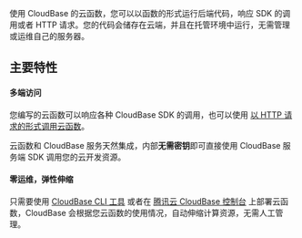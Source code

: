 使用 CloudBase 的云函数，您可以以函数的形式运行后端代码，响应 SDK 的调用或者 HTTP 请求。您的代码会储存在云端，并且在托管环境中运行，无需管理或运维自己的服务器。

## 主要特性

#### 多端访问

您编写的云函数可以响应各种 CloudBase SDK 的调用，也可以使用 [以 HTTP 请求的形式调用云函数](https://cloud.tencent.com/document/product/876/41776)。

云函数和 CloudBase 服务天然集成，内部**无需密钥**即可直接使用 CloudBase 服务端 SDK 调用您的云开发资源。

#### 零运维，弹性伸缩

只需要使用 [CloudBase CLI 工具](https://cloud.tencent.com/document/product/876/41539) 或者在 [腾讯云 CloudBase 控制台](https://console.cloud.tencent.com/tcb) 上部署云函数，CloudBase 会根据您云函数的使用情况，自动伸缩计算资源，无需人工管理。
